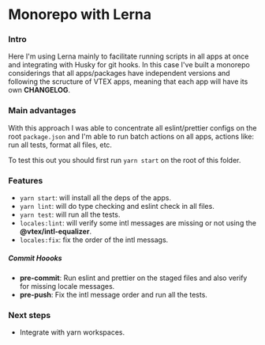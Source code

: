 # Monorepo with Lerna

### Intro

Here I'm using Lerna mainly to facilitate running scripts in all apps at once and integrating with Husky for git hooks.
In this case I've built a monorepo considerings that all apps/packages have independent versions and following the scructure
of VTEX apps, meaning that each app will have its own **CHANGELOG**.

### Main advantages

With this approach I was able to concentrate all eslint/prettier configs on the root `package.json` and I'm able
to run batch actions on all apps, actions like: run all tests, format all files, etc.

To test this out you should first run `yarn start` on the root of this folder.

### Features

- `yarn start`: will install all the deps of the apps.
- `yarn lint`: will do type checking and eslint check in all files.
- `yarn test`: will run all the tests.
- `locales:lint`: will verify some intl messages are missing or not using the **@vtex/intl-equalizer**.
- `locales:fix`: fix the order of the intl messags.

##### Commit Hoooks

- **pre-commit**: Run eslint and prettier on the staged files and also verify for missing locale messages.
- **pre-push**: Fix the intl message order and run all the tests.

### Next steps

- Integrate with yarn workspaces.
